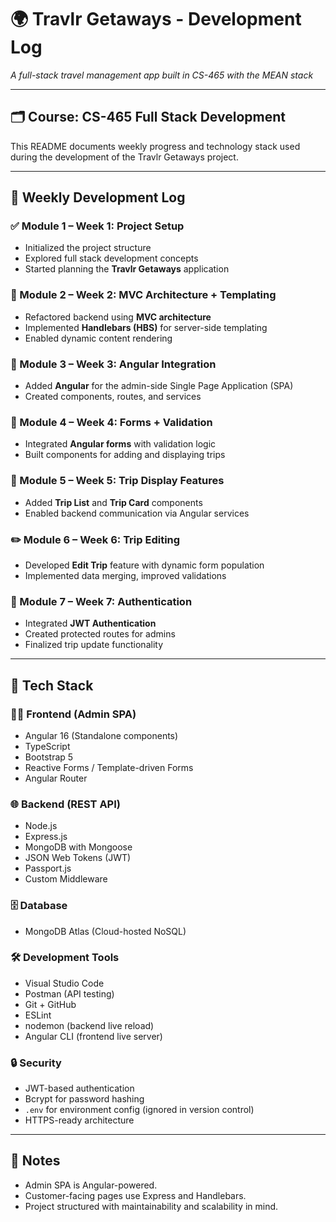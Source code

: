# 🌍 Travlr Getaways - Development Log  
_A full-stack travel management app built in CS-465 with the MEAN stack_

---

## 🗂 Course: CS-465 Full Stack Development

This README documents weekly progress and technology stack used during the development of the Travlr Getaways project.

---

## 📅 Weekly Development Log

### ✅ Module 1 – Week 1: Project Setup
- Initialized the project structure
- Explored full stack development concepts
- Started planning the **Travlr Getaways** application

### 🔧 Module 2 – Week 2: MVC Architecture + Templating
- Refactored backend using **MVC architecture**
- Implemented **Handlebars (HBS)** for server-side templating
- Enabled dynamic content rendering

### 🚀 Module 3 – Week 3: Angular Integration
- Added **Angular** for the admin-side Single Page Application (SPA)
- Created components, routes, and services

### 📝 Module 4 – Week 4: Forms + Validation
- Integrated **Angular forms** with validation logic
- Built components for adding and displaying trips

### 🧩 Module 5 – Week 5: Trip Display Features
- Added **Trip List** and **Trip Card** components
- Enabled backend communication via Angular services

### ✏️ Module 6 – Week 6: Trip Editing
- Developed **Edit Trip** feature with dynamic form population
- Implemented data merging, improved validations

### 🔐 Module 7 – Week 7: Authentication
- Integrated **JWT Authentication**
- Created protected routes for admins
- Finalized trip update functionality

---

## 🧰 Tech Stack

### 👨‍💻 Frontend (Admin SPA)
- Angular 16 (Standalone components)
- TypeScript
- Bootstrap 5
- Reactive Forms / Template-driven Forms
- Angular Router

### 🌐 Backend (REST API)
- Node.js
- Express.js
- MongoDB with Mongoose
- JSON Web Tokens (JWT)
- Passport.js
- Custom Middleware

### 🗄️ Database
- MongoDB Atlas (Cloud-hosted NoSQL)

### 🛠 Development Tools
- Visual Studio Code
- Postman (API testing)
- Git + GitHub
- ESLint
- nodemon (backend live reload)
- Angular CLI (frontend live server)

### 🔒 Security
- JWT-based authentication
- Bcrypt for password hashing
- `.env` for environment config (ignored in version control)
- HTTPS-ready architecture

---

## 📌 Notes
- Admin SPA is Angular-powered.
- Customer-facing pages use Express and Handlebars.
- Project structured with maintainability and scalability in mind.
